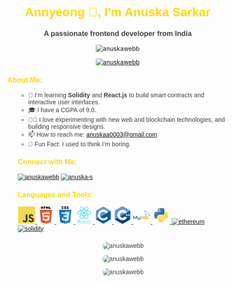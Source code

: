 <h1 align="center" style="font-family: 'Poppins', sans-serif; color: #FFD700;">
  Annyeong 👋, I'm Anuska Sarkar
</h1>
<h3 align="center" style="font-family: 'Poppins', sans-serif; color: #404040;">
  A passionate frontend developer from India
</h3>

<p align="center">
  <img src="https://komarev.com/ghpvc/?username=anuskawebb&label=Profile%20views&color=FFD700&style=flat" alt="anuskawebb" />
</p>

<p align="center">
  <a href="https://twitter.com/anuskawebb" target="_blank">
    <img src="https://img.shields.io/twitter/follow/anuskawebb?logo=twitter&style=for-the-badge&color=FFD700" alt="anuskawebb" />
  </a>
</p>

<h3 style="font-family: 'Poppins', sans-serif; color: #FFD700;">About Me:</h3>
<ul style="font-family: 'Poppins', sans-serif; color: #404040;">

 <ul>
  <li>🌱 I’m learning <strong>Solidity</strong> and <strong>React.js</strong> to build smart contracts and interactive user interfaces.</li>
  <li>🎓 I have a CGPA of 9.0.</li>
  <li>👩‍💻 I love experimenting with new web and blockchain technologies, and building responsive designs.</li>
  <li>📫 How to reach me: <a href="mailto:anuskaa0003@gmail.com">anuskaa0003@gmail.com</a></li>
  <li>🥱 Fun Fact: I used to think I’m boring.</li>
</ul>


<h3 style="font-family: 'Poppins', sans-serif; color: #FFD700;">Connect with Me:</h3>
<p>
  <a href="https://twitter.com/anuskawebb" target="_blank"><img align="center" src="https://raw.githubusercontent.com/rahuldkjain/github-profile-readme-generator/master/src/images/icons/Social/twitter.svg" alt="anuskawebb" height="30" width="40" /></a>
  <a href="https://linkedin.com/in/anuska-s" target="_blank"><img align="center" src="https://raw.githubusercontent.com/rahuldkjain/github-profile-readme-generator/master/src/images/icons/Social/linked-in-alt.svg" alt="anuska-s" height="30" width="40" /></a>
</p>

<h3 style="font-family: 'Poppins', sans-serif; color: #FFD700;">Languages and Tools:</h3> <p style="font-family: 'Poppins', sans-serif;"> <a href="https://developer.mozilla.org/en-US/docs/Web/JavaScript" target="_blank" rel="noreferrer"> <img src="https://raw.githubusercontent.com/devicons/devicon/master/icons/javascript/javascript-original.svg" alt="javascript" width="40" height="40" /> </a> <a href="https://www.w3.org/html/" target="_blank" rel="noreferrer"> <img src="https://raw.githubusercontent.com/devicons/devicon/master/icons/html5/html5-original-wordmark.svg" alt="html5" width="40" height="40" /> </a> <a href="https://www.w3schools.com/css/" target="_blank" rel="noreferrer"> <img src="https://raw.githubusercontent.com/devicons/devicon/master/icons/css3/css3-original-wordmark.svg" alt="css3" width="40" height="40" /> </a> <a href="https://reactjs.org/" target="_blank" rel="noreferrer"> <img src="https://raw.githubusercontent.com/devicons/devicon/master/icons/react/react-original-wordmark.svg" alt="react" width="40" height="40" /> </a> <a href="https://www.cprogramming.com/" target="_blank" rel="noreferrer"> <img src="https://raw.githubusercontent.com/devicons/devicon/master/icons/c/c-original.svg" alt="c" width="40" height="40" /> </a> <a href="https://www.w3schools.com/cpp/" target="_blank" rel="noreferrer"> <img src="https://raw.githubusercontent.com/devicons/devicon/master/icons/cplusplus/cplusplus-original.svg" alt="cplusplus" width="40" height="40" /> </a> <a href="https://www.mysql.com/" target="_blank" rel="noreferrer"> <img src="https://raw.githubusercontent.com/devicons/devicon/master/icons/mysql/mysql-original-wordmark.svg" alt="mysql" width="40" height="40" /> </a> <a href="https://www.python.org" target="_blank" rel="noreferrer"> <img src="https://raw.githubusercontent.com/devicons/devicon/master/icons/python/python-original.svg" alt="python" width="40" height="40" /> </a> <a href="https://ethereum.org" target="_blank" rel="noreferrer"> <img src="https://raw.githubusercontent.com/devicons/devicon/master/icons/ethereum/ethereum-original.svg" alt="ethereum" width="40" height="40" /> </a> <a href="https://docs.soliditylang.org/" target="_blank" rel="noreferrer"> <img src="https://cdn.jsdelivr.net/gh/devicons/devicon/icons/solidity/solidity-original.svg" alt="solidity" width="40" height="40" /> </a> </p>


<h3 style="font-family: 'Poppins', sans-serif; color: #FFD700;"></h3>
<div align="center" class="display: flex; align-items: center;">
  <p><img width="350px" src="https://github-readme-stats.vercel.app/api/top-langs?username=anuskawebb&show_icons=true&locale=en&layout=compact" alt="anuskawebb" style="border-radius: 15px;" /></p>
  <p><img width="450px" src="https://github-readme-stats.vercel.app/api?username=anuskawebb&show_icons=true&locale=en" alt="anuskawebb" style="border-radius: 15px;" /></p>
  <p><img src="https://github-readme-streak-stats.herokuapp.com/?user=anuskawebb&" alt="anuskawebb" style="border-radius: 15px;" /></p>
</div>
